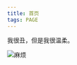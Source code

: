 ```yaml
---
title: 首页
tags: PAGE
---
```



我很丑，但是我很温柔。

![麻烦][1]

[1]:http://wiki.heichengliang.me/_media/mafan.png "麻烦"
